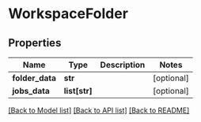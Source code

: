 # WorkspaceFolder

## Properties
Name | Type | Description | Notes
------------ | ------------- | ------------- | -------------
**folder_data** | **str** |  | [optional] 
**jobs_data** | **list[str]** |  | [optional] 

[[Back to Model list]](../README.md#documentation-for-models) [[Back to API list]](../README.md#documentation-for-api-endpoints) [[Back to README]](../README.md)

